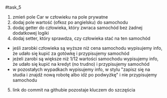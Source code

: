 #task_5

1. zmień pole Car w człowieku na pole prywatne
2. dodaj pole wartość (ofkoz po angielsku) do samochodu
3. dodaj getter do człowieka, który zwraca samochód bez żadnej dodatkowej logiki
4. dodaj setter, który sprawdza, czy człowieka stać na ten samochód

- jeśli zarobki człowieka są wyższe niż cena samochodu wypisujemy info, że udało się kupić za gotówkę i przypisujemy samochód
- jeżeli zarobi są większe niż 1/12 wartości samochodu wypisujemy info, że udało się kupić na kredyt (no trudno) i przypisujemy samochód
- w pozostałych wypadkach wypisujemy info, w stylu "zapisz się na studia i znajdź nową robotę albo idź po podwyżkę" i nie przypisujemy samochodu

5. link do commit na githubie pozostaje kluczem do szczęścia
